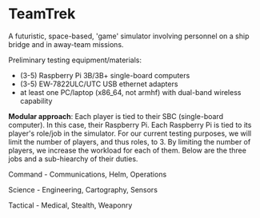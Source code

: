 # TeamTrek
A futuristic, space-based, 'game' simulator involving personnel on a ship bridge and in away-team missions.

Preliminary testing equipment/materials:
 - (3-5) Raspberry Pi 3B/3B+ single-board computers
 - (3-5) EW-7822ULC/UTC USB ethernet adapters
 - at least one PC/laptop (x86_64, not armhf) with dual-band wireless capability

**Modular approach**:
Each player is tied to their SBC (single-board computer). In this case, their Raspberry Pi. Each Raspberry Pi is tied to its player's role/job in the simulator. For our current testing purposes, we will limit the number of players, and thus roles, to 3. By limiting the number of players, we increase the workload for each of them. Below are the three jobs and a sub-hiearchy of their duties.

  Command - Communications, Helm, Operations

  Science - Engineering, Cartography, Sensors

  Tactical - Medical, Stealth, Weaponry

